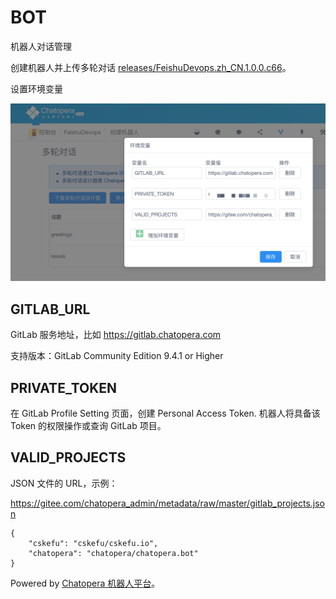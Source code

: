 # BOT

机器人对话管理

创建机器人并上传多轮对话 [releases/FeishuDevops.zh_CN.1.0.0.c66](./releases/FeishuDevops.zh_CN.1.0.0.c66)。

设置环境变量

![](../assets/14.png)

## GITLAB_URL

GitLab 服务地址，比如 https://gitlab.chatopera.com

支持版本：GitLab Community Edition 9.4.1 or Higher

## PRIVATE_TOKEN

在 GitLab Profile Setting 页面，创建 Personal Access Token.
机器人将具备该 Token 的权限操作或查询 GitLab 项目。

## VALID_PROJECTS

JSON 文件的 URL，示例：

https://gitee.com/chatopera_admin/metadata/raw/master/gitlab_projects.json

```
{
    "cskefu": "cskefu/cskefu.io",
    "chatopera": "chatopera/chatopera.bot"
}
```

Powered by [Chatopera 机器人平台](https://bot.chatopera.com/)。
